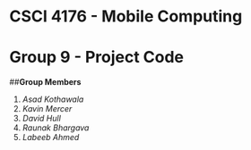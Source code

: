 # CSCI 4176 - Mobile Computing 
# Group 9 - Project Code 

##**Group Members**
1. *Asad Kothawala*
2. *Kavin Mercer*
3. *David Hull*
4. *Raunak Bhargava*
5. *Labeeb Ahmed*
